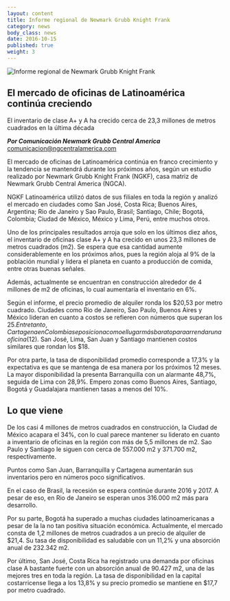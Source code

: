 ```yaml
---
layout: content
title: Informe regional de Newmark Grubb Knight Frank
category: news
body_class: news
date: 2016-10-15
published: true
weight: 3
---
```

![Informe regional de Newmark Grubb Knight Frank](/images/news-images/mercadeo-de-oficinas.png)

## El mercado de oficinas de Latinoamérica continúa creciendo

El inventario de clase A+ y A ha crecido cerca de 23,3 millones de metros cuadrados en la última década

**_Por Comunicación Newmark Grubb Central America_**<br/>
<a href="mailto:comunicacion@ngcentralamerica.com">comunicacion@ngcentralamerica.com</a>

El mercado de oficinas de Latinoamérica continúa en franco crecimiento y la tendencia se mantendrá durante los próximos años, según un estudio realizado por Newmark Grubb Knight Frank (NGKF), casa matriz de Newmark Grubb Central America (NGCA).

NGKF Latinoamérica utilizó datos de sus filiales en toda la región y analizó el mercado en ciudades como San José, Costa Rica; Buenos Aires, Argentina; Rio de Janeiro y Sao Paulo, Brasil; Santiago, Chile; Bogotá, Colombia; Ciudad de México, México y Lima, Perú, entre muchos otros.

Uno de los principales resultados arroja que solo en los últimos diez años, el inventario de oficinas clase A+ y A ha crecido en unos 23,3 millones de metros cuadrados (m2). Se espera que esa cantidad aumente considerablemente en los próximos años, pues la región aloja al 9% de la población mundial y lidera el planeta en cuanto a producción de comida, entre otras buenas señales.

Además, actualmente se encuentran en construcción alrededor de 4 millones de m2 de oficinas, lo cual aumentaría el inventario en 6%.

Según el informe, el precio promedio de alquiler ronda los $20,53 por metro cuadrado. Ciudades como Rio de Janeiro, Sao Paulo, Buenos Aires y México lideran en cuanto a costos se refieren con números que superan los $25. Entre tanto, Cartagena en Colombia se posiciona como el lugar más barato para arrendar una oficina ($12). San José, Lima, San Juan y Santiago mantienen costos similares que rondan los $18.

Por otra parte, la tasa de disponibilidad promedio corresponde a 17,3% y la expectativa es que se mantenga de esa manera por los próximos 12 meses. La mayor disponibilidad la presenta Barranquilla con un alarmante 48,7%, seguida de Lima con 28,9%. Empero zonas como Buenos Aires, Santiago, Bogotá y Guadalajara mantienen tasas a menos del 10%.

## Lo que viene

De los casi 4 millones de metros cuadrados en construcción, la Ciudad de México acapara el 34%, con lo cual parece mantener su liderato en cuanto a inventario de oficinas en la región con más de 5,5 millones de m2. Sao Paulo y Santiago le siguen con cerca de 557.000 m2 y 371.700 m2, respectivamente.

Puntos como San Juan, Barranquilla y Cartagena aumentarán sus inventarios pero en números poco significativos.

En el caso de Brasil, la recesión se espera continúe durante 2016 y 2017. A pesar de eso, en Rio de Janeiro se esperan unos 316.000 m2 más para desarrollo.

Por su parte, Bogotá ha superado a muchas ciudades latinoamericanas a pesar de la la no tan positiva situación económica. Actualmente, el mercado consta de 1,2 millones de metros cuadrados a un precio de alquiler de $21,4. Su tasa de disponibilidad es saludable con un 11,2% y una absorción anual de 232.342 m2.

Por último, San José, Costa Rica ha registrado una demanda por oficinas clase A bastante fuerte con un absorción anual de 90.427 m2, una de las mejores tres en toda la región. La tasa de disponibilidad en la capital costarricense llega a los 13,8% y su precio promedio se mantiene en $17,7 por metro cuadrado.
